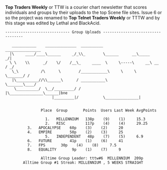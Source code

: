 **Top Traders Weekly** or TTW is a courier chart newsletter that scores individuals and groups by their uploads to the top Scene file sites. Issue 6 or so the project was renamed to **Top Telnet Traders Weekly** or TTTW and by this stage was edited by Lethal and BlackAcid.

```
----------------------------- Group Uploads ----------------------------------

   ___________    ______________  __________               ________________
  |\     ____/____\______     _/_\\_        \______      __\_____        _/|
  \ \    \\      _/    \/    /__\_     ____  \     \-----\     __\ __   / _/
   \_\          /\      \        /____________\     \     \    \_______/ /
   |\__________//\\______\      / ___________\             \_______\____/
    \__________/  \__/_________/ /         |\_______________\______|bne
                     |_________|/           \_______________|


                Place  Group       Points  Users Last Week AvgPoints

                  1.   MILLENNIUM   138p    (9)    (1)	   15.3
                  2.   RISC         117p    (4)    (4)	   29.25
 		  3.   APOCALYPSE    60p    (3)    (2)	   20
		  4.   EMPIRE	     50p    (2)    (3)	   25
                  5.   INDEPENDENT   48p    (7)    (5)	   6.9
		  6.   FUTURE	     41p    (1)    (6)	   41
		  7.   FPS	     30p    (4)    (8)     7.5
		  8.   EQUALITY	      9p    (1)    (7)	   9

                Alltime Group Leader: tttw#6  MILLENNIUM  209p
		Alltime Group #1 Streak: MILLENNIUM , 5 WEEKS STRAIGHT
```